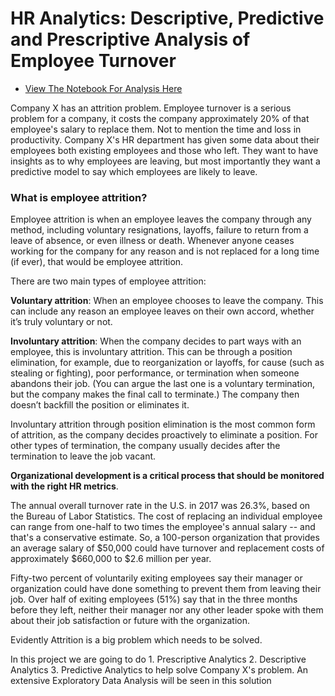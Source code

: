 # HR Analytics: Descriptive, Predictive and Prescriptive Analysis of Employee Turnover

+ [View The Notebook For Analysis Here](https://colab.research.google.com/drive/1KXKznf6grvLrY9bl-5G8g2nVeoXCLERx?usp=sharing)


Company X has an attrition problem. Employee turnover is a serious problem for a company, it costs the company approximately 20% of that employee's salary to replace them. Not to mention the time and loss in productivity. Company X's HR department has given some data about their employees both existing employees and those who left. They want to have insights as to why employees are leaving, but most importantly they want a predictive model to say which employees are likely to leave.

### What is employee attrition?

Employee attrition is when an employee leaves the company through any method, including voluntary resignations, layoffs, failure to return from a leave of absence, or even illness or death. Whenever anyone ceases working for the company for any reason and is not replaced for a long time (if ever), that would be employee attrition.

There are two main types of employee attrition:

**Voluntary attrition**: When an employee chooses to leave the company. This can include any reason an employee leaves on their own accord, whether it’s truly voluntary or not. 

**Involuntary attrition**: When the company decides to part ways with an employee, this is involuntary attrition. This can be through a position elimination, for example, due to reorganization or layoffs, for cause (such as stealing or fighting), poor performance, or termination when someone abandons their job. (You can argue the last one is a voluntary termination, but the company makes the final call to terminate.) The company then doesn’t backfill the position or eliminates it.

Involuntary attrition through position elimination is the most common form of attrition, as the company decides proactively to eliminate a position. For other types of termination, the company usually decides after the termination to leave the job vacant.

**Organizational development is a critical process that should be monitored with the right HR metrics**. 

The annual overall turnover rate in the U.S. in 2017 was 26.3%, based on the Bureau of Labor Statistics.
The cost of replacing an individual employee can range from one-half to two times the employee's annual salary -- and that's a conservative estimate.
So, a 100-person organization that provides an average salary of $50,000 could have turnover and replacement costs of approximately $660,000 to $2.6 million per year.

Fifty-two percent of voluntarily exiting employees say their manager or organization could have done something to prevent them from leaving their job. Over half of exiting employees (51%) say that in the three months before they left, neither their manager nor any other leader spoke with them about their job satisfaction or future with the organization.

Evidently Attrition is a big problem which needs to be solved.

In this project we are going to do 1. Prescriptive Analytics 2. Descriptive Analytics 3. Predictive Analytics to help solve Company X's problem. An extensive Exploratory Data Analysis will be seen in this solution

